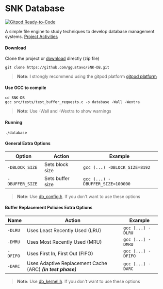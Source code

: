 # SNK Database

[![Gitpod Ready-to-Code](https://img.shields.io/badge/Gitpod-Ready--to--Code-blue?logo=gitpod)](https://gitpod.io/#https://github.com/ggustavo/SNK-DB) 

A simple file engine to study techniques to develop database management systems.
[Project Activities](https://github.com/ggustavo/SNK-DB/projects/1?fullscreen=true)


####  Download
Clone the project or [download](https://github.com/ggustavo/SNK-DB/archive/master.zip) directly (zip file)

```shell
git clone https://github.com/ggustavo/SNK-DB.git
```
> **Note:** I strongly recommend using the gitpod platform [gitpod platform](https://gitpod.io/#https://github.com/ggustavo/SNK-DB)
#### Use GCC to compile

```properties
cd SNK-DB
gcc src/tests/test_buffer_requests.c -o database -Wall -Wextra
```  
> **Note:** Use -Wall and -Wextra to show warnings 

#### Running 
```properties
./database
```  
#### General Extra Options

|Option          |Action               |Example		 |
|----------------|---------------------|------------ |
|`-DBLOCK_SIZE`  |Sets block size      |`gcc (...) -DBLOCK_SIZE=8192` |
|`-DBUFFER_SIZE` |Sets buffer size     |`gcc (...) -DBUFFER_SIZE=100000` |                 

> **Note:** Use [db_config.h](https://github.com/ggustavo/SNK-DB/blob/master/src/dbms/db_config.h). If you don't want to use these options

#### Buffer Replacement Policies Extra Options

|Name          |Action                           |Example		   |
|----------------|-------------------------------|------------     |
|`-DLRU`  |Uses Least Recently Used (LRU)         |`gcc (...) -DLRU` |
|`-DMRU`  |Uses Most Recently Used (MRU)          |`gcc (...) -DMRU` |
|`-DFIFO` |Uses First In, First Out (FIFO)        |`gcc (...) -DFIFO` |
|`-DARC`  |Uses Adaptive Replacement Cache (ARC) ***(in test phase)***  |`gcc (...) -DARC` |

> **Note:** Use [db_kernel.h](https://github.com/ggustavo/SNK-DB/blob/master/src/dbms/db_kernel.h). If you don't want to use these options


